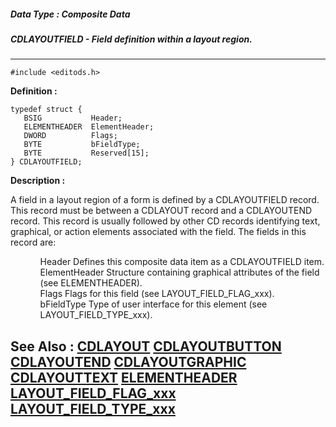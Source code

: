 ##### Data Type : Composite Data
##### CDLAYOUTFIELD - Field definition within a layout region.
---
```
#include <editods.h>
```

**Definition :**
```
typedef struct {
   BSIG           Header;
   ELEMENTHEADER  ElementHeader;
   DWORD          Flags;
   BYTE           bFieldType;
   BYTE           Reserved[15];
} CDLAYOUTFIELD;
```

**Description :**

A field in a layout region of a form is defined by a CDLAYOUTFIELD record.  This record must be between a CDLAYOUT record and a CDLAYOUTEND record.  This record is usually followed by other CD records identifying text,  graphical, or action elements associated with the field.  The fields in this record are:<br>

<ul>
<ul>Header	Defines this composite data item as a CDLAYOUTFIELD item.<br>
ElementHeader	Structure containing graphical attributes of the field (see ELEMENTHEADER).<br>
Flags	Flags for this field (see LAYOUT_FIELD_FLAG_xxx).<br>
bFieldType	Type of user interface for this element (see LAYOUT_FIELD_TYPE_xxx).</ul>
</ul>



**See Also :**
[CDLAYOUT](/domino-c-api-docs/reference/Data/CDLAYOUT)
[CDLAYOUTBUTTON](/domino-c-api-docs/reference/Data/CDLAYOUTBUTTON)
[CDLAYOUTEND](/domino-c-api-docs/reference/Data/CDLAYOUTEND)
[CDLAYOUTGRAPHIC](/domino-c-api-docs/reference/Data/CDLAYOUTGRAPHIC)
[CDLAYOUTTEXT](/domino-c-api-docs/reference/Data/CDLAYOUTTEXT)
[ELEMENTHEADER](/domino-c-api-docs/reference/Data/ELEMENTHEADER)
[LAYOUT_FIELD_FLAG_xxx](/domino-c-api-docs/reference/Symb/LAYOUT_FIELD_FLAG_xxx)
[LAYOUT_FIELD_TYPE_xxx](/domino-c-api-docs/reference/Symb/LAYOUT_FIELD_TYPE_xxx)
---
